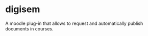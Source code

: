digisem
=======

A moodle plug-in that allows to request and automatically publish documents in courses. 
